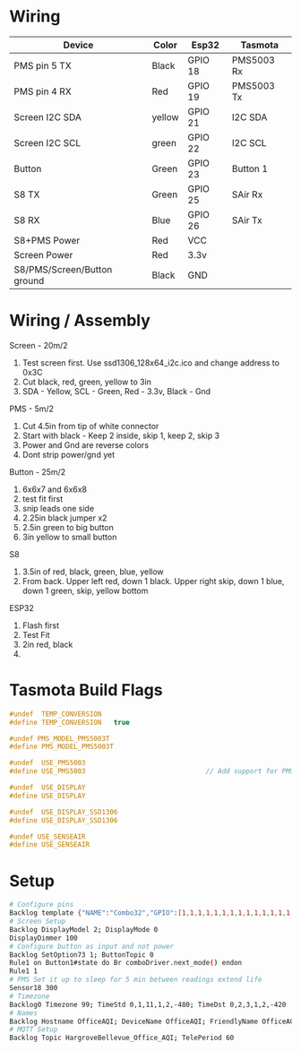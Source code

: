 # Wiring

| Device | Color | Esp32 | Tasmota |
| --- | --- | --- | --- |
| PMS pin 5 TX | Black | GPIO 18 | PMS5003 Rx |
| PMS pin 4 RX | Red | GPIO 19 | PMS5003 Tx |
| Screen I2C SDA | yellow | GPIO 21 | I2C SDA |
| Screen I2C SCL | green | GPIO 22 | I2C SCL |
| Button | Green | GPIO 23 | Button 1 |
| S8 TX | Green | GPIO 25 | SAir Rx |
| S8 RX | Blue | GPIO 26 | SAir Tx |
| S8+PMS Power | Red | VCC | |
| Screen Power | Red | 3.3v | |
| S8/PMS/Screen/Button ground | Black | GND | |

# Wiring / Assembly

Screen - 20m/2

1. Test screen first.  Use ssd1306_128x64_i2c.ico and change address to 0x3C
2. Cut black, red, green, yellow to 3in
3. SDA - Yellow, SCL - Green, Red - 3.3v, Black - Gnd

PMS - 5m/2

1. Cut 4.5in from tip of white connector
2. Start with black - Keep 2 inside, skip 1, keep 2, skip 3
3. Power and Gnd are reverse colors
4. Dont strip power/gnd yet

Button - 25m/2

1. 6x6x7 and 6x6x8
1. test fit first
2. snip leads one side
3. 2.25in black jumper x2
4. 2.5in green to big button
5. 3in yellow to small button

S8

1. 3.5in of red, black, green, blue, yellow
2. From back.  Upper left red, down 1 black.  Upper right skip, down 1 blue, down 1 green, skip, yellow bottom

ESP32

1. Flash first
1. Test Fit
1. 2in red, black
2. 

# Tasmota Build Flags
```c++
#undef  TEMP_CONVERSION
#define TEMP_CONVERSION   true

#undef PMS_MODEL_PMS5003T
#define PMS_MODEL_PMS5003T

#undef  USE_PMS5003
#define USE_PMS5003                              // Add support for PMS5003 and PMS7003 particle concentration sensor (+1k3 code)

#undef  USE_DISPLAY
#define USE_DISPLAY

#undef  USE_DISPLAY_SSD1306
#define USE_DISPLAY_SSD1306

#undef USE_SENSEAIR
#define USE_SENSEAIR

```

# Setup

```sh
# Configure pins
Backlog template {"NAME":"Combo32","GPIO":[1,1,1,1,1,1,1,1,1,1,1,1,1,1,1696,1664,0,640,608,32,0,1632,1600,1,0,0,0,0,1,1,1,1,1,0,0,1],"FLAG":0,"BASE":1}; Module 0
# Screen Setup
Backlog DisplayModel 2; DisplayMode 0
DisplayDimmer 100
# Configure button as input and not power
Backlog SetOption73 1; ButtonTopic 0
Rule1 on Button1#state do Br comboDriver.next_mode() endon
Rule1 1
# PMS Set it up to sleep for 5 min between readings extend life
Sensor18 300
# Timezone
Backlog0 Timezone 99; TimeStd 0,1,11,1,2,-480; TimeDst 0,2,3,1,2,-420
# Names
Backlog Hostname OfficeAQI; DeviceName OfficeAQI; FriendlyName OfficeAQI; 
# MQTT Setup
Backlog Topic HargroveBellevue_Office_AQI; TelePeriod 60
```


